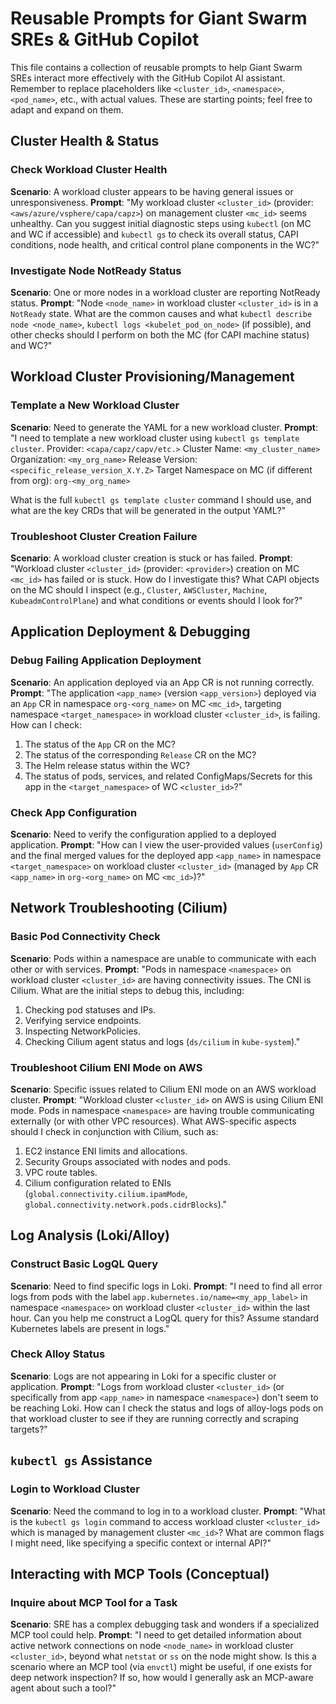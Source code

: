# Reusable Prompts for Giant Swarm SREs & GitHub Copilot

This file contains a collection of reusable prompts to help Giant Swarm SREs interact more effectively with the GitHub Copilot AI assistant. Remember to replace placeholders like `<cluster_id>`, `<namespace>`, `<pod_name>`, etc., with actual values. These are starting points; feel free to adapt and expand on them.

## Cluster Health & Status

### Check Workload Cluster Health
**Scenario**: A workload cluster appears to be having general issues or unresponsiveness.
**Prompt**:
"My workload cluster `<cluster_id>` (provider: `<aws/azure/vsphere/capa/capz>`) on management cluster `<mc_id>` seems unhealthy. Can you suggest initial diagnostic steps using `kubectl` (on MC and WC if accessible) and `kubectl gs` to check its overall status, CAPI conditions, node health, and critical control plane components in the WC?"

### Investigate Node NotReady Status
**Scenario**: One or more nodes in a workload cluster are reporting NotReady status.
**Prompt**:
"Node `<node_name>` in workload cluster `<cluster_id>` is in a `NotReady` state. What are the common causes and what `kubectl describe node <node_name>`, `kubectl logs <kubelet_pod_on_node>` (if possible), and other checks should I perform on both the MC (for CAPI machine status) and WC?"

## Workload Cluster Provisioning/Management

### Template a New Workload Cluster
**Scenario**: Need to generate the YAML for a new workload cluster.
**Prompt**:
"I need to template a new workload cluster using `kubectl gs template cluster`.
Provider: `<capa/capz/capv/etc.>`
Cluster Name: `<my_cluster_name>`
Organization: `<my_org_name>`
Release Version: `<specific_release_version_X.Y.Z>`
Target Namespace on MC (if different from org): `org-<my_org_name>`

What is the full `kubectl gs template cluster` command I should use, and what are the key CRDs that will be generated in the output YAML?"

### Troubleshoot Cluster Creation Failure
**Scenario**: A workload cluster creation is stuck or has failed.
**Prompt**:
"Workload cluster `<cluster_id>` (provider: `<provider>`) creation on MC `<mc_id>` has failed or is stuck. How do I investigate this? What CAPI objects on the MC should I inspect (e.g., `Cluster`, `AWSCluster`, `Machine`, `KubeadmControlPlane`) and what conditions or events should I look for?"

## Application Deployment & Debugging

### Debug Failing Application Deployment
**Scenario**: An application deployed via an App CR is not running correctly.
**Prompt**:
"The application `<app_name>` (version `<app_version>`) deployed via an `App` CR in namespace `org-<org_name>` on MC `<mc_id>`, targeting namespace `<target_namespace>` in workload cluster `<cluster_id>`, is failing.
How can I check:
1. The status of the `App` CR on the MC?
2. The status of the corresponding `Release` CR on the MC?
3. The Helm release status within the WC?
4. The status of pods, services, and related ConfigMaps/Secrets for this app in the `<target_namespace>` of WC `<cluster_id>`?"

### Check App Configuration
**Scenario**: Need to verify the configuration applied to a deployed application.
**Prompt**:
"How can I view the user-provided values (`userConfig`) and the final merged values for the deployed app `<app_name>` in namespace `<target_namespace>` on workload cluster `<cluster_id>` (managed by `App` CR `<app_name>` in `org-<org_name>` on MC `<mc_id>`)?"

## Network Troubleshooting (Cilium)

### Basic Pod Connectivity Check
**Scenario**: Pods within a namespace are unable to communicate with each other or with services.
**Prompt**:
"Pods in namespace `<namespace>` on workload cluster `<cluster_id>` are having connectivity issues. The CNI is Cilium. What are the initial steps to debug this, including:
1. Checking pod statuses and IPs.
2. Verifying service endpoints.
3. Inspecting NetworkPolicies.
4. Checking Cilium agent status and logs (`ds/cilium` in `kube-system`)."

### Troubleshoot Cilium ENI Mode on AWS
**Scenario**: Specific issues related to Cilium ENI mode on an AWS workload cluster.
**Prompt**:
"Workload cluster `<cluster_id>` on AWS is using Cilium ENI mode. Pods in namespace `<namespace>` are having trouble communicating externally (or with other VPC resources). What AWS-specific aspects should I check in conjunction with Cilium, such as:
1. EC2 instance ENI limits and allocations.
2. Security Groups associated with nodes and pods.
3. VPC route tables.
4. Cilium configuration related to ENIs (`global.connectivity.cilium.ipamMode`, `global.connectivity.network.pods.cidrBlocks`)."

## Log Analysis (Loki/Alloy)

### Construct Basic LogQL Query
**Scenario**: Need to find specific logs in Loki.
**Prompt**:
"I need to find all error logs from pods with the label `app.kubernetes.io/name=<my_app_label>` in namespace `<namespace>` on workload cluster `<cluster_id>` within the last hour. Can you help me construct a LogQL query for this? Assume standard Kubernetes labels are present in logs."

### Check Alloy Status
**Scenario**: Logs are not appearing in Loki for a specific cluster or application.
**Prompt**:
"Logs from workload cluster `<cluster_id>` (or specifically from app `<app_name>` in namespace `<namespace>`) don't seem to be reaching Loki. How can I check the status and logs of alloy-logs pods on that workload cluster to see if they are running correctly and scraping targets?"

## `kubectl gs` Assistance

### Login to Workload Cluster
**Scenario**: Need the command to log in to a workload cluster.
**Prompt**:
"What is the `kubectl gs login` command to access workload cluster `<cluster_id>` which is managed by management cluster `<mc_id>`? What are common flags I might need, like specifying a specific context or internal API?"

## Interacting with MCP Tools (Conceptual)

### Inquire about MCP Tool for a Task
**Scenario**: SRE has a complex debugging task and wonders if a specialized MCP tool could help.
**Prompt**:
"I need to get detailed information about active network connections on node `<node_name>` in workload cluster `<cluster_id>`, beyond what `netstat` or `ss` on the node might show. Is this a scenario where an MCP tool (via `envctl`) might be useful, if one exists for deep network inspection? If so, how would I generally ask an MCP-aware agent about such a tool?"
